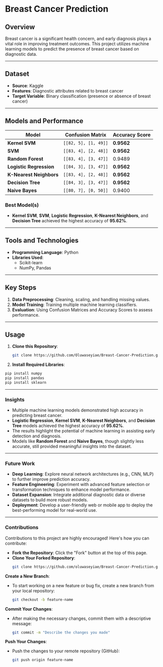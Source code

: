 # Breast Cancer Prediction

## Overview
Breast cancer is a significant health concern, and early diagnosis plays a vital role in improving treatment outcomes. This project utilizes machine learning models to predict the presence of breast cancer based on diagnostic data.

---

## Dataset
- **Source**: Kaggle  
- **Features**: Diagnostic attributes related to breast cancer  
- **Target Variable**: Binary classification (presence or absence of breast cancer)  

---

## Models and Performance

| **Model**               | **Confusion Matrix**      | **Accuracy Score** |
|--------------------------|---------------------------|---------------------|
| **Kernel SVM**           | `[[82, 5], [1, 49]]`     | **0.9562**          |
| **SVM**                  | `[[83, 4], [2, 48]]`     | **0.9562**          |
| **Random Forest**        | `[[83, 4], [3, 47]]`     | 0.9489              |
| **Logistic Regression**  | `[[84, 3], [3, 47]]`     | **0.9562**          |
| **K-Nearest Neighbors**  | `[[83, 4], [2, 48]]`     | **0.9562**          |
| **Decision Tree**        | `[[84, 3], [3, 47]]`     | **0.9562**          |
| **Naive Bayes**          | `[[80, 7], [0, 50]]`     | 0.9400              |

### Best Model(s)
- **Kernel SVM**, **SVM**, **Logistic Regression**, **K-Nearest Neighbors**, and **Decision Tree** achieved the highest accuracy of **95.62%**.

---

## Tools and Technologies
- **Programming Language**: Python  
- **Libraries Used**:
  - Scikit-learn  
  - NumPy, Pandas  

---

## Key Steps

1. **Data Preprocessing**: Cleaning, scaling, and handling missing values.  
2. **Model Training**: Training multiple machine learning classifiers.  
3. **Evaluation**: Using Confusion Matrices and Accuracy Scores to assess performance.

---

## Usage

1. **Clone this Repository**:  
   ```bash
   git clone https://github.com/Oluwaseyiae/Breast-Cancer-Prediction.git
   
2. **Install Required Libraries**:

```bash
pip install numpy
pip install pandas
pip install sklearn
```
---

### Insights
- Multiple machine learning models demonstrated high accuracy in predicting breast cancer.
- **Logistic Regression**, **Kernel SVM**, **K-Nearest Neighbors**, and **Decision Tree** models achieved the highest accuracy of **95.62%**.
- The results highlight the potential of machine learning in assisting early detection and diagnosis.
- Models like **Random Forest** and **Naive Bayes**, though slightly less accurate, still provided meaningful insights into the dataset.

---

### Future Work
- **Deep Learning**: Explore neural network architectures (e.g., CNN, MLP) to further improve prediction accuracy.
- **Feature Engineering**: Experiment with advanced feature selection or transformation techniques to enhance model performance.
- **Dataset Expansion**: Integrate additional diagnostic data or diverse datasets to build more robust models.
- **Deployment**: Develop a user-friendly web or mobile app to deploy the best-performing model for real-world use.

---

### Contributions
Contributions to this project are highly encouraged! Here's how you can contribute:

- **Fork the Repository**: Click the "Fork" button at the top of this page.
- **Clone Your Forked Repository**:
  ```bash
  git clone https://github.com/oluwaseyiae/Breast-Cancer-Prediction.git

**Create a New Branch**:
- To start working on a new feature or bug fix, create a new branch from your local repository:
  ```bash
  git checkout -b feature-name

**Commit Your Changes**:
- After making the necessary changes, commit them with a descriptive message:
  ```bash
  git commit -m "Describe the changes you made"

**Push Your Changes**:
- Push the changes to your remote repository (GitHub):
  ```bash
  git push origin feature-name
